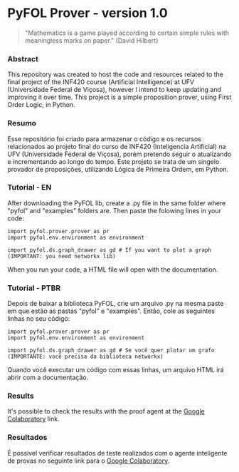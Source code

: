 # PyFOL Prover - version 1.0

> "Mathematics is a game played according to certain simple rules with meaningless marks on paper." (David Hilbert)

### Abstract
This repository was created to host the code and resources related to the final project of the INF420 course (Artificial Intelligence) at UFV (Universidade Federal de Viçosa), however I intend to keep updating and improving it over time. This project is a simple proposition prover, using First Order Logic, in Python.

### Resumo
Esse repositório foi criado para armazenar o código e os recursos relacionados ao projeto final do curso de INF420 (Inteligencia Artificial) na UFV (Universidade Federal de Viçosa), porém pretendo seguir o atualizando e incrementando ao longo do tempo. Este projeto se trata de um singelo provador de proposições, utilizando Lógica de Primeira Ordem, em Python.

### Tutorial - EN
After downloading the PyFOL lib, create a .py file in the same folder where "pyfol" and "examples" folders are. Then paste the folowing lines in your code:

```
import pyfol.prover.prover as pr
import pyfol.env.environment as environment

import pyfol.ds.graph_drawer as gd # If you want to plot a graph (IMPORTANT: you need networkx lib)
```
When you run your code, a HTML file will open with the documentation.

### Tutorial - PTBR
Depois de baixar a biblioteca PyFOL, crie um arquivo .py na mesma paste em que estão as pastas "pyfol" e "examples". Então, cole as seguintes linhas no seu código:

```
import pyfol.prover.prover as pr
import pyfol.env.environment as environment

import pyfol.ds.graph_drawer as gd # Se você quer plotar um grafo (IMPORTANTE: você precisa da biblioteca networkx)
```

Quando você executar um código com essas linhas, um arquivo HTML irá abrir com a documentação.

### Results
It's possible to check the results with the proof agent at the [Google Colaboratory](https://colab.research.google.com/drive/1z7eB68cjP_bKOe4WK07rXpqihZOr7zPc?usp=sharing) link.

### Resultados
É possível verificar resultados de teste realizados com o agente inteligente de provas no seguinte link para o [Google Colaboratory](https://colab.research.google.com/drive/1z7eB68cjP_bKOe4WK07rXpqihZOr7zPc?usp=sharing).
